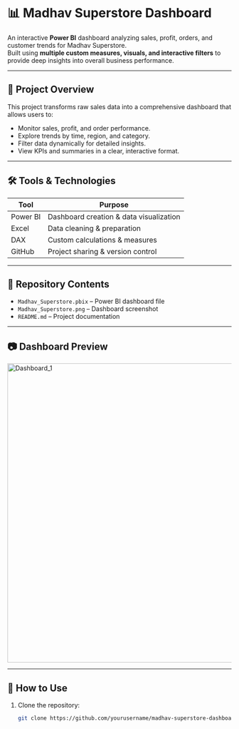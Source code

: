 # 📊 Madhav Superstore Dashboard

An interactive **Power BI** dashboard analyzing sales, profit, orders, and customer trends for Madhav Superstore.  
Built using **multiple custom measures, visuals, and interactive filters** to provide deep insights into overall business performance.

---

## 📌 Project Overview
This project transforms raw sales data into a comprehensive dashboard that allows users to:
- Monitor sales, profit, and order performance.
- Explore trends by time, region, and category.
- Filter data dynamically for detailed insights.
- View KPIs and summaries in a clear, interactive format.

---

## 🛠 Tools & Technologies
| Tool       | Purpose                                 |
|------------|-----------------------------------------|
| Power BI   | Dashboard creation & data visualization |
| Excel      | Data cleaning & preparation             |
| DAX        | Custom calculations & measures          |
| GitHub     | Project sharing & version control       |

---

## 📁 Repository Contents
- `Madhav_Superstore.pbix` – Power BI dashboard file  
- `Madhav_Superstore.png` – Dashboard screenshot  
- `README.md` – Project documentation  

---

## 📷 Dashboard Preview
<img width="1491" height="671" alt="Dashboard_1" src="https://github.com/user-attachments/assets/your-image-id-here" />

---

## 🚀 How to Use
1. Clone the repository:
   ```bash
   git clone https://github.com/yourusername/madhav-superstore-dashboard.git
